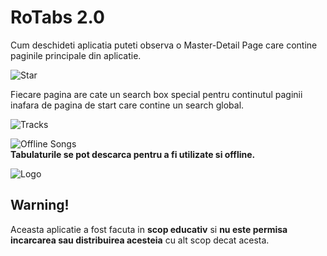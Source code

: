 # RoTabs 2.0 


Cum deschideti aplicatia puteti observa o Master-Detail Page care contine paginile principale din aplicatie.  

![Star](https://github.com/cristysandu/TabulaturiRo/blob/master/Images/First%20row.jpg)

Fiecare pagina are cate un search box special pentru continutul paginii inafara de pagina de start care contine un search global.

![Tracks](https://github.com/cristysandu/TabulaturiRo/blob/master/Images/Second%20Row.jpg)


![Offline Songs](https://github.com/cristysandu/TabulaturiRo/blob/master/Images/Theard%20row.jpg)  
**Tabulaturile se pot descarca pentru a fi utilizate si offline.**

![Logo](https://github.com/cristysandu/TabulaturiRo/blob/master/Images/Guitars.png)
## Warning!    
Aceasta aplicatie a fost facuta in **scop educativ** si **nu este permisa incarcarea sau distribuirea acesteia** cu alt scop decat acesta.

